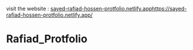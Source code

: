 visit the website : [sayed-rafiad-hossen-protfolio.netlify.app](https://sayed-rafiad-hossen-protfolio.netlify.app/)https://sayed-rafiad-hossen-protfolio.netlify.app/
# Rafiad_Protfolio
